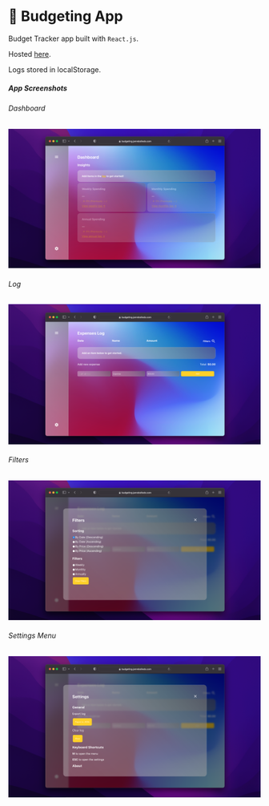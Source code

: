 # :bear: Budgeting App

Budget Tracker app built with `React.js`.

Hosted [here](https://budgeting.janrebolledo.com).

Logs stored in localStorage.

##### App Screenshots

###### Dashboard

![Dashboard](./public/AppScreenshots/Dashboard.png)

###### Log

![Log](./public/AppScreenshots/Log.png)

###### Filters

![Filters](./public/AppScreenshots/FiltersMenu.png)

###### Settings Menu

![Settings Menu](./public/AppScreenshots/SettingsMenu.png)
